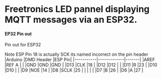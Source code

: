 # Freetronics LED pannel displaying MQTT messages via an ESP32.


#### EP32 Pin out

Pin out for ESP32

Note ESP Pin 18 is actually SCK its named incorrect on the pin header
|Arduino    |DMD Header   |ESP Pin| 
|-----------|-------------|-------|
|AREF       |REF A        |       |
|GND        |GND          |GND    |
|D13        |CLK          |18     |
|D12        |D12          |       |
|D11        |R            |23     |
|D10        |D10          |       |
|D9         |NOE          |14     |
|D8         |SCLK         |25     |
|           |             |       |
|D7         |B            |26     |
|D6         |A            |27     |

